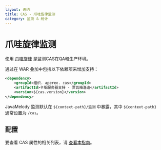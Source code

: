 ```yaml
---
layout: 违约
title: CAS - 爪哇旋律监测
category: 监测 & 统计
---
```


# 爪哇旋律监测

使用 [爪哇旋律](https://github.com/javamelody/javamelody) 是监测CAS在QA和生产环境。

通过在 WAR 叠加中包括以下依赖项来增加支持：

```xml
<dependency>
    <groupId>组织. apereo. cas</groupId>
    <artifactId>卡斯服务器支持 - 贾瓦梅洛迪</artifactId>
    <version>${cas.version}</version>
</dependency>
```

JavaMelody 监测默认在 `${context-path}/监测` 中暴露，其中 `${context-path}` 通常设置为 `/cas`。

## 配置

要查看 CAS 属性的相关列表，请 [查看本指南](../configuration/Configuration-Properties.html#javamelody)。
